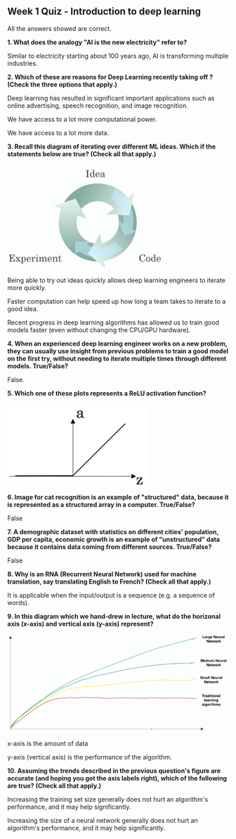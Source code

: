 ## Week 1 Quiz - Introduction to deep learning

All the answers showed are correct.

**1. What does the analogy "AI is the new electricity" refer to?**

Similar to electricity starting about 100 years ago, AI is transforming multiple industries.

**2. Which of these are reasons for Deep Learning recently taking off ? (Check the three options that apply.)**

Deep learning has resulted in significant important applications such as online advertising, speech recognition, and image recognition.

We have access to a lot more computational power.

We have access to a lot more data.

**3. Recall this diagram of iterating over different ML ideas. Which if the statements below are true? (Check all that apply.)**

![](image/q1_1.png)

Being able to try out ideas quickly allows deep learning engineers to iterate more quickly.

Faster computation can help speed up how long a team takes to iterate to a good idea.

Recent progress in deep learning algorithms has allowed us to train good models faster (even  without changing the CPU/GPU hardware).

**4. When an experienced deep learning engineer works on a new problem, they can usually use insight from previous problems to train a good model on the first try, without needing to iterate multiple times through different models. True/False?**

False.

**5. Which one of these plots represents a ReLU activation function?**

![q1_2](image/q1_2.png)

**6. Image for cat recognition is an example of "structured" data, because it is represented as a structured array in a computer. True/False?**

False

**7. A demographic dataset with statistics on different cities' population, GDP per capita, economic growth is an example of "unstructured" data because it contains data coming from different sources. True/False?** 

False

**8. Why is an RNA (Recurrent Neural Network) used for machine translation, say translating English to French? (Check all that apply.)**

It is applicable when the input/output is a sequence (e.g. a sequence of words).

**9. In this diagram which we hand-drew in lecture, what do the horizonal axis (x-axis) and vertical axis (y-axis) represent?**

<img src="image/q1_3.png" alt="q1_3" style="zoom:90%;" />

x-axis is the amount of data

y-axis (vertical axis) is the performance of the algorithm.

**10. Assuming the trends described in the previous question's figure are accurate (and hoping you got the axis labels right), which of the following are true? (Check all that apply.)**

Increasing the training set size generally does not hurt an algorithm's performance, and it may help significantly.

Increasing the size of a neural network generally does not hurt an algorithm's performance, and it may help significantly.
